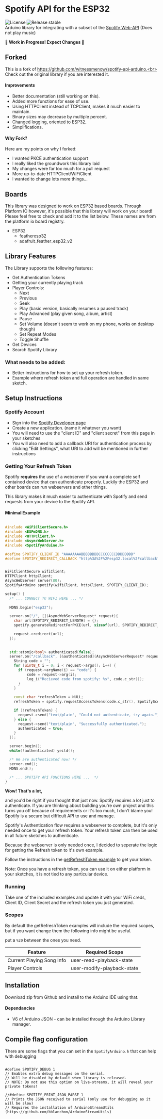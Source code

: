 # Spotify API for the ESP32

![License](https://img.shields.io/github/license/cadenmiller/spotify-api-esp32)
![Release stable](https://badgen.net/github/release/cadenmiller/spotify-api-esp32/stable)  
Arduino library for integrating with a subset of the [Spotify Web-API](https://developer.spotify.com/documentation/web-api/reference/) (Does not play music)

**🚧 Work in Progress! Expect Changes 🚧**

## Forked
This is a fork of https://github.com/witnessmenow/spotify-api-arduino.<br> Check out the original library if you are interested it.

#### Improvements
 * Better documentation (still working on this).
 * Added more functions for ease of use.
 * Using HTTPClient instead of TCPClient, makes it much easier to maintain.
 * Binary sizes may decrease by multiple percent.
 * Changed logging, oriented to ESP32.
 * Simplifications.

#### Why Fork?

Here are my points on why I forked:
 * I wanted PKCE authentication support
 * I really liked the groundwork this library laid
 * My changes were far too much for a pull request
 * More up-to-date HTTPClient/WiFiClient
 * I wanted to change lots more things...

## Boards

This library was designed to work on ESP32 based boards.
Through Platform IO however, it's possible that this library will work on your board! Please feel free to check and add it to the list below. These names are from the platform io board registry.

* ESP32
  * featheresp32
  * adafruit_feather_esp32_v2

## Library Features

The Library supports the following features:

- Get Authentication Tokens
- Getting your currently playing track
- Player Controls:
  - Next
  - Previous
  - Seek
  - Play (basic version, basically resumes a paused track)
  - Play Advanced (play given song, album, artist)
  - Pause
  - Set Volume (doesn't seem to work on my phone, works on desktop though)
  - Set Repeat Modes
  - Toggle Shuffle
- Get Devices
- Search Spotify Library

### What needs to be added:

- Better instructions for how to set up your refresh token.
- Example where refresh token and full operation are handled in same sketch.

## Setup Instructions

### Spotify Account

- Sign into the [Spotify Developer page](https://developer.spotify.com/dashboard/login)
- Create a new application. (name it whatever you want)
- You will need to use the "client ID" and "client secret" from this page in your sketches
- You will also need to add a callback URI for authentication process by clicking "Edit Settings", what URI to add will be mentioned in further instructions

### Getting Your Refresh Token

Spotify **requires** the use of a webserver if you want a complete self contained device that can authenticate properly. Luckily the ESP32 and other boards can run webservers and other things.

This library makes it much easier to authenticate with Spotify and send requests from your device to the Spotify API.

#### Minimal Example

```C++

#include <WiFiClientSecure.h>
#include <ESPmDNS.h>
#include <HTTPClient.h>
#include <AsyncWebServer.h>
#include <SpotifyArduino.h>

#define SPOTIFY_CLIENT_ID "AAAAAAAABBBBBBBBCCCCCCCCDDDDDDDD"
#define SPOTIFY_REDIRECT_CALLBACK "http%3A%2F%2Fesp32.local%2Fcallback"


WiFiClientSecure wifiClient;
HTTPClient httpClient;
AsyncWebServer server(80);
SpotifyArduino spotify(wifiClient, httpClient, SPOTIFY_CLIENT_ID);

setup() {
  /* ... CONNECT TO WIFI HERE ... */
  
  MDNS.begin("esp32");

  server.on("/", [](AsyncWebServerRequest* request){
    char url[SPOTIFY_REDIRECT_LENGTH] = {};
    spotify.generateRedirectForPKCE(url, sizeof(url), SPOTIFY_REDIRECT_CALLBACK);

    request->redirect(url);
  });
  
  
  std::atomic<bool> authenticated(false);
  server.on("/callback", [&authenticated](AsyncWebServerRequest* request){
    String code = "";
    for (uint8_t i = 0; i < request->args(); i++) {
      if (request->argName(i) == "code") {
          code = request->arg(i);
          log_i("Recieved code from spotify: %s", code.c_str());
      }
    }
    
    const char *refreshToken = NULL;
    refreshToken = spotify.requestAccessTokens(code.c_str(), SpotifyScope::eUserReadCurrentlyPlaying, SPOTIFY_REDIRECT_CALLBACK, true);

    if (!refreshToken) { 
      request->send("text/plain", "Could not authenticate, try again.");
    } else {
      request->send("text/plain", "Successfully authenticated.");
      authenticated = true;
    }
  });

  server.begin();
  while(!authenticated) yeild();

  /* We are authenticated now! */
  server.end();
  MDNS.end();

  /* ... SPOTIFY API FUNCTIONS HERE ...  */
}

```

**Wow! That's a lot,**

and you'd be right if you thought that just now. Spotify requires a lot just to authenticate. If you are thinking about building you're own project and this turns you off because of requirements or it's too much, I don't blame you! Spotify is a secure but difficult API to use and manage.

Spotify's Authentication flow requires a webserver to complete, but it's only needed once to get your refresh token. Your refresh token can then be used in all future sketches to authenticate.

Because the webserver is only needed once, I decided to seperate the logic for getting the Refresh token to it's own example.

Follow the instructions in the [getRefreshToken example](examples/getRefreshToken/getRefreshToken.ino) to get your token.

Note: Once you have a refresh token, you can use it on either platform in your sketches, it is not tied to any particular device.

### Running

Take one of the included examples and update it with your WiFi creds, Client ID, Client Secret and the refresh token you just generated.

### Scopes

By default the getRefreshToken examples will include the required scopes, but if you want change them the following info might be useful.

put a `%20` between the ones you need.

| Feature                   | Required Scope             |
| ------------------------- | -------------------------- |
| Current Playing Song Info | user-read-playback-state   |
| Player Controls           | user-modify-playback-state |

## Installation

Download zip from Github and install to the Arduino IDE using that.

#### Dependancies

- V6 of Arduino JSON - can be installed through the Arduino Library manager.

## Compile flag configuration

There are some flags that you can set in the `SpotifyArduino.h` that can help with debugging

```

#define SPOTIFY_DEBUG 1
// Enables extra debug messages on the serial.
// Will be disabled by default when library is released.
// NOTE: Do not use this option on live-streams, it will reveal your private tokens!

//#define SPOTIFY_PRINT_JSON_PARSE 1
// Prints the JSON received to serial (only use for debugging as it will be slow)
// Requires the installation of ArduinoStreamUtils (https://github.com/bblanchon/ArduinoStreamUtils)

```
